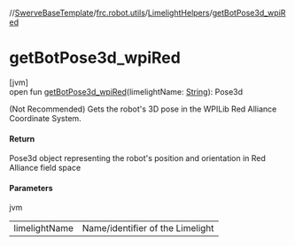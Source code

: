 //[SwerveBaseTemplate](../../../index.md)/[frc.robot.utils](../index.md)/[LimelightHelpers](index.md)/[getBotPose3d_wpiRed](get-bot-pose3d_wpi-red.md)

# getBotPose3d_wpiRed

[jvm]\
open fun [getBotPose3d_wpiRed](get-bot-pose3d_wpi-red.md)(limelightName: [String](https://docs.oracle.com/javase/8/docs/api/java/lang/String.html)): Pose3d

(Not Recommended) Gets the robot's 3D pose in the WPILib Red Alliance Coordinate System.

#### Return

Pose3d object representing the robot's position and orientation in Red Alliance field space

#### Parameters

jvm

| | |
|---|---|
| limelightName | Name/identifier of the Limelight |

